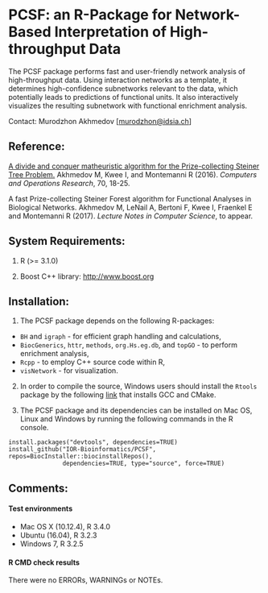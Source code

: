 

PCSF: an R-Package for Network-Based Interpretation of High-throughput Data
===============================

The PCSF package performs fast and user-friendly network analysis of high-throughput data. Using interaction networks as a template, it determines high-confidence subnetworks relevant to the data, which potentially leads to predictions of functional units. It also interactively visualizes the resulting subnetwork with functional enrichment analysis.

Contact: Murodzhon Akhmedov [murodzhon@idsia.ch]



Reference:
--------------------
[A divide and conquer matheuristic algorithm for the Prize-collecting Steiner Tree Problem.](http://www.sciencedirect.com/science/article/pii/S0305054815003019)
Akhmedov M, Kwee I, and Montemanni R (2016). *Computers and Operations Research*, 70, 18-25.

A fast Prize-collecting Steiner Forest algorithm for Functional Analyses in Biological Networks.
Akhmedov M, LeNail A, Bertoni F, Kwee I, Fraenkel E and Montemanni R (2017). *Lecture Notes in Computer Science*, to appear.


System Requirements:
--------------------
1. R (>= 3.1.0)

2. Boost C++ library: http://www.boost.org



Installation:
--------------------

1. The PCSF package depends on the following R-packages: 

 - `BH` and `igraph` - for efficient graph handling and calculations,
 - `BiocGenerics`, `httr`, `methods`, `org.Hs.eg.db`, and `topGO` - to perform enrichment analysis,
 - `Rcpp`  - to employ C++ source code within R,
 - `visNetwork` - for visualization.


2. In order to compile the source, Windows users should install the `Rtools` package by the following [link](https://cran.r-project.org/bin/windows/Rtools/) that installs GCC and CMake.


3. The PCSF package and its dependencies can be installed on Mac OS, Linux and Windows by running the following commands in the R console.

```
install.packages("devtools", dependencies=TRUE)
install_github("IOR-Bioinformatics/PCSF", repos=BiocInstaller::biocinstallRepos(),
               dependencies=TRUE, type="source", force=TRUE)
```


Comments:
--------------------

#### Test environments

* Mac OS X (10.12.4), R 3.4.0
* Ubuntu (16.04), R 3.2.3
* Windows 7, R 3.2.5

#### R CMD check results

There were no ERRORs, WARNINGs or NOTEs. 
